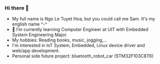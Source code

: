### Hi there 👋

- My full name is Ngo Le Tuyet Hoa, but you could call me Sam. It's my english name ^-^
- 🌱 I’m currently learning Computer Engineer at UIT with Embedded System Engineering Major.
- My hobbies: Reading books, music, jogging,...
- I'm interested in IoT System, Embedded, Linux device driver and web/app development.
- Personal side future project: bluetooth_robot_car (STM32F103C8T6)
